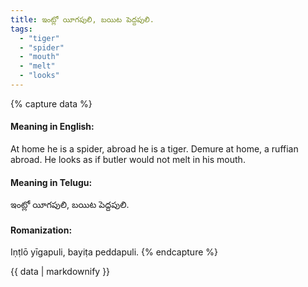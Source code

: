```yaml
---
title: ఇంట్లో యీగపులి, బయిట పెద్దపులి.
tags:
  - "tiger"
  - "spider"
  - "mouth"
  - "melt"
  - "looks"
---
```


{% capture data %}
#### Meaning in English:
At home he is a spider, abroad he is a tiger.
Demure at home, a ruffian abroad.
He looks as if butler would not melt in his mouth.

#### Meaning in Telugu:
ఇంట్లో యీగపులి, బయిట పెద్దపులి.

#### Romanization:
Iṇṭlō yīgapuli, bayiṭa peddapuli.
{% endcapture %}

{{ data | markdownify }}

